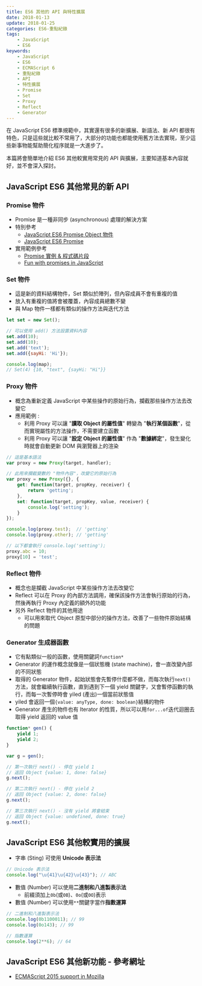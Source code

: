```yaml
---
title: ES6 其他的 API 與特性擴展
date: 2018-01-13
update: 2018-01-25
categories: ES6-重點紀錄
tags:
    - JavaScript
    - ES6
keywords:
    - JavaScript
    - ES6
    - ECMAScript 6
    - 重點紀錄
    - API
    - 特性擴展
    - Promise
    - Set
    - Proxy
    - Reflect
    - Generator
---
```


在 JavaScript ES6 標準規範中，其實還有很多的新擴展、新語法、新 API 都很有特色，只是這些就比較不常用了，大部分的功能也都能使用舊方法去實現，至少這些新事物能幫助簡化程序就是一大進步了。

本篇將會簡單地介紹 ES6 其他較實用常見的 API 與擴展，主要知道基本內容就好，並不會深入探討。

<!-- more -->

## JavaScript ES6 其他常見的新 API
### Promise 物件
- Promise 是一種非同步 (asynchronous) 處理的解決方案
- 特別參考
    - [JavaScript ES6 Promise Object 物件](https://www.fooish.com/javascript/es6/Promise.html)
    - [JavaScript ES6 Promise](https://wcc723.github.io/life/2017/05/25/promise/)
- 實用範例參考
    - [Promise 實例 & 程式碼片段](https://eyesofkids.gitbooks.io/javascript-start-es6-promise/content/contents/snippets.html)
    - [Fun with promises in JavaScript](https://www.stephanboyer.com/post/107/fun-with-promises-in-javascript)

### Set 物件
- 這是新的資料結構物件，Set 類似於陣列，但內容成員不會有重複的值
- 放入有重複的值將會被覆蓋，內容成員總數不變
- 與 Map 物件一樣都有類似的操作方法與迭代方法

```javascript
let set = new Set();

// 可以使用 add() 方法設置資料內容
set.add(10);
set.add(10);
set.add('text');
set.add({sayHi: 'Hi'});

console.log(map);
// Set(4) {10, "text", {sayHi: "Hi"}}
```

### Proxy 物件
- 概念為重新定義 JavaScript 中某些操作的原始行為，攔截那些操作方法去改變它
- 應用範例 :
    - 利用 Proxy 可以讓 "**讀取 Object 的屬性值**" 轉變為 "**執行某個函數**"，從而實現屬性的方法操作，不需要建立函數
    - 利用 Proxy 可以讓 "**設定 Object 的屬性值**" 作為 "**數據綁定**"，發生變化時就會自動更新 DOM 與瀏覽器上的渲染

```javascript
// 這是基本語法
var proxy = new Proxy(target, handler);

// 此用來攔截變數的 "物件內容"，改變它的原始行為
var proxy = new Proxy({}, {
    get: function(target, propKey, receiver) {
        return 'getting';
    },
    set: function(target, propKey, value, receiver) {
        console.log('setting');
    }
});

console.log(proxy.test);  // 'getting'
console.log(proxy.other); // 'getting'

// 以下都會執行 console.log('setting');
proxy.abc = 10;
proxy[10] = 'test';
```

### Reflect 物件
- 概念也是攔截 JavaScript 中某些操作方法去改變它
- Reflect 可以在 Proxy 的內部方法調用，確保該操作方法會執行原始的行為，然後再執行 Proxy 內定義的額外的功能
- 另外 Reflect 物件的其他用途
    - 可以用來取代 Object 原型中部分的操作方法，改善了一些物件原始結構的問題

### Generator 生成器函數
- 它有點類似一般的函數，使用關鍵詞`function*`
- Generator 的運作概念就像是一個狀態機 (state machine)，會一直改變內部的不同狀態
- 取得的 Generator 物件，起始狀態會先暫停什麼都不做，而每次執行`next()`方法，就會繼續執行函數，直到遇到下一個 yield 關鍵字，又會暫停函數的執行，而每一次暫停時會 yiled (產出)一個當前狀態值
- yiled 會返回一個`{value: anyType, done: boolean}`結構的物件
- Generator 產生的物件也有 Iterator 的性質，所以可以用`for...of`迭代迴圈去取得 yield 返回的 value 值

```javascript
function* gen() {
    yield 1;
    yield 2;
}

var g = gen();

// 第一次執行 next() - 停在 yield 1
// 返回 Object {value: 1, done: false}
g.next();

// 第二次執行 next() - 停在 yield 2
// 返回 Object {value: 2, done: false}
g.next();

// 第三次執行 next() - 沒有 yield 將會結束
// 返回 Object {value: undefined, done: true}
g.next();
```

## JavaScript ES6 其他較實用的擴展
- 字串 (Sting) 可使用 **Unicode 表示法**

```javascript
// Unicode 表示法
console.log("\u{41}\u{42}\u{43}"); // ABC
```

- 數值 (Number) 可以使用**二進制和八進製表示法**
    - 前綴須加上`0b`(或`0B`)、`0o`(或`0O`)表示
- 數值 (Number) 可以使用`**`關鍵字當作**指數運算**

```javascript
// 二進制和八進製表示法
console.log(0b1100011); // 99
console.log(0o143); // 99

// 指數運算
console.log(2**6); // 64
```

## JavaScript ES6 其他新功能 - 參考網址
- [ECMAScript 2015 support in Mozilla](https://developer.mozilla.org/en-US/docs/Web/JavaScript/New_in_JavaScript/ECMAScript_2015_support_in_Mozilla)
